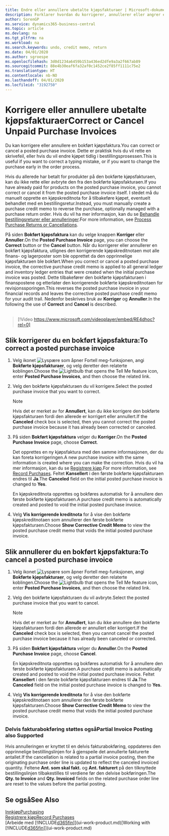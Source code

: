```yaml
---
title: Endre eller annullere ubetalte kjøpsfakturaer | Microsoft-dokumentasjon
description: Forklarer hvordan du korrigerer, annullerer eller angrer en bokført kjøpsfaktura og oppretter en kjøpskreditnota automatisk.
author: SorenGP
ms.service: dynamics365-business-central
ms.topic: article
ms.devlang: na
ms.tgt_pltfrm: na
ms.workload: na
ms.search.keywords: undo, credit memo, return
ms.date: 04/01/2020
ms.author: sgroespe
ms.openlocfilehash: 3d0d1234a6459b153a436ed2dfe9a3a2f667ab89
ms.sourcegitcommit: 88e4b30eaf6fa32af0c1452ce2f85ff1111c75e2
ms.translationtype: HT
ms.contentlocale: nb-NO
ms.lasthandoff: 04/01/2020
ms.locfileid: "3192750"
---
```

# <a name="correct-or-cancel-unpaid-purchase-invoices"></a><span data-ttu-id="4a028-103">Korrigere eller annullere ubetalte kjøpsfakturaer</span><span class="sxs-lookup"><span data-stu-id="4a028-103">Correct or Cancel Unpaid Purchase Invoices</span></span>
<span data-ttu-id="4a028-104">Du kan korrigere eller annullere en bokført kjøpsfaktura.</span><span class="sxs-lookup"><span data-stu-id="4a028-104">You can correct or cancel a posted purchase invoice.</span></span> <span data-ttu-id="4a028-105">Dette er praktisk hvis du vil rette en skrivefeil, eller hvis du vil endre kjøpet tidlig i bestillingsprosessen.</span><span class="sxs-lookup"><span data-stu-id="4a028-105">This is useful if you want to correct a typing mistake, or if you want to change the purchase early in the order process.</span></span>

<span data-ttu-id="4a028-106">Hvis du allerede har betalt for produkter på den bokførte kjøpsfakturaen, kan du ikke rette eller avbryte den fra den bokførte kjøpsfakturaen.</span><span class="sxs-lookup"><span data-stu-id="4a028-106">If you have already paid for products on the posted purchase invoice, you cannot correct or cancel it from the posted purchase invoice itself.</span></span> <span data-ttu-id="4a028-107">I stedet må du manuelt opprette en kjøpskreditnota for å tilbakeføre kjøpet, eventuelt behandlet med en bestillingsretur.</span><span class="sxs-lookup"><span data-stu-id="4a028-107">Instead, you must manually create a purchase credit memo to reverse the purchase, optionally managed with a purchase return order.</span></span> <span data-ttu-id="4a028-108">Hvis du vil ha mer informasjon, kan du se [Behandle bestillingsreturer eller annulleringer](purchasing-how-process-purchase-returns-cancellations.md).</span><span class="sxs-lookup"><span data-stu-id="4a028-108">For more information, see [Process Purchase Returns or Cancellations](purchasing-how-process-purchase-returns-cancellations.md).</span></span>

<span data-ttu-id="4a028-109">På siden **Bokført kjøpsfaktura** kan du velge knappen **Korriger** eller **Annuller**.</span><span class="sxs-lookup"><span data-stu-id="4a028-109">On the **Posted Purchase Invoice** page, you can choose the **Correct** button or the **Cancel** button.</span></span> <span data-ttu-id="4a028-110">Når du korrigerer eller annullerer en bokført kjøpsfaktura, utlignes den korrigerende kjøpskreditnotaen mot alle finans- og lagerposter som ble opprettet da den opprinnelige kjøpsfakturaen ble bokført.</span><span class="sxs-lookup"><span data-stu-id="4a028-110">When you correct or cancel a posted purchase invoice, the corrective purchase credit memo is applied to all general ledger and inventory ledger entries that were created when the initial purchase invoice was posted.</span></span> <span data-ttu-id="4a028-111">Dette tilbakefører den bokførte kjøpsfakturaen i finanspostene og etterlater den korrigerende bokførte kjøpskreditnotaen for revisjonssporingen.</span><span class="sxs-lookup"><span data-stu-id="4a028-111">This reverses the posted purchase invoice in your financial records and leaves the corrective posted purchase credit memo for your audit trail.</span></span> <span data-ttu-id="4a028-112">Nedenfor beskrives bruk av **Korriger** og **Annuller**.</span><span class="sxs-lookup"><span data-stu-id="4a028-112">In the following the use of **Correct** and **Cancel** is described.</span></span>
<br><br>
> [!Video https://www.microsoft.com/videoplayer/embed/RE4dhoc?rel=0]

## <a name="to-correct-a-posted-purchase-invoice"></a><span data-ttu-id="4a028-113">Slik korrigerer du en bokført kjøpsfaktura:</span><span class="sxs-lookup"><span data-stu-id="4a028-113">To correct a posted purchase invoice</span></span>
1. <span data-ttu-id="4a028-114">Velg ikonet ![Lyspære som åpner Fortell meg-funksjonen](media/ui-search/search_small.png "Fortell hva du vil gjøre"), angi **Bokførte kjøpsfakturaer**, og velg deretter den relaterte koblingen.</span><span class="sxs-lookup"><span data-stu-id="4a028-114">Choose the ![Lightbulb that opens the Tell Me feature](media/ui-search/search_small.png "Tell me what you want to do") icon, enter **Posted Purchase Invoices**, and then choose the related link.</span></span>  
2. <span data-ttu-id="4a028-115">Velg den bokførte kjøpsfakturaen du vil korrigere.</span><span class="sxs-lookup"><span data-stu-id="4a028-115">Select the posted purchase invoice that you want to correct.</span></span>  

    > [!NOTE]  
    >   <span data-ttu-id="4a028-116">Hvis det er merket av for **Annullert**, kan du ikke korrigere den bokførte kjøpsfakturaen fordi den allerede er korrigert eller annullert.</span><span class="sxs-lookup"><span data-stu-id="4a028-116">If the **Canceled** check box is selected, then you cannot correct the posted purchase invoice because it has already been corrected or canceled.</span></span>
3. <span data-ttu-id="4a028-117">På siden **Bokført kjøpsfaktura** velger du **Korriger**.</span><span class="sxs-lookup"><span data-stu-id="4a028-117">On the **Posted Purchase Invoice** page, choose **Correct**.</span></span>

    <span data-ttu-id="4a028-118">Det opprettes en ny kjøpsfaktura med den samme informasjonen, der du kan foreta korrigeringen.</span><span class="sxs-lookup"><span data-stu-id="4a028-118">A new purchase invoice with the same information is created where you can make the correction.</span></span> <span data-ttu-id="4a028-119">Hvis du vil ha mer informasjon, kan du se [Registrere kjøp](purchasing-how-record-purchases.md).</span><span class="sxs-lookup"><span data-stu-id="4a028-119">For more information, see [Record Purchases](purchasing-how-record-purchases.md).</span></span> <span data-ttu-id="4a028-120">Feltet **Kansellert** i den første bokførte kjøpsfakturaen endres til **Ja**.</span><span class="sxs-lookup"><span data-stu-id="4a028-120">The **Canceled** field on the initial posted purchase invoice is changed to **Yes**.</span></span>

    <span data-ttu-id="4a028-121">En kjøpskreditnota opprettes og bokføres automatisk for å annullere den første bokførte kjøpsfakturaen.</span><span class="sxs-lookup"><span data-stu-id="4a028-121">A purchase credit memo is automatically created and posted to void the initial posted purchase invoice.</span></span>
4. <span data-ttu-id="4a028-122">Velg **Vis korrigerende kreditnota** for å vise den bokførte kjøpskreditnotaen som annullerer den første bokførte kjøpsfakturaen.</span><span class="sxs-lookup"><span data-stu-id="4a028-122">Choose **Show Corrective Credit Memo** to view the posted purchase credit memo that voids the initial posted purchase invoice.</span></span>

## <a name="to-cancel-a-posted-purchase-invoice"></a><span data-ttu-id="4a028-123">Slik annullerer du en bokført kjøpsfaktura:</span><span class="sxs-lookup"><span data-stu-id="4a028-123">To cancel a posted purchase invoice</span></span>
1. <span data-ttu-id="4a028-124">Velg ikonet ![Lyspære som åpner Fortell meg-funksjonen](media/ui-search/search_small.png "Fortell hva du vil gjøre"), angi **Bokførte kjøpsfakturaer**, og velg deretter den relaterte koblingen.</span><span class="sxs-lookup"><span data-stu-id="4a028-124">Choose the ![Lightbulb that opens the Tell Me feature](media/ui-search/search_small.png "Tell me what you want to do") icon, enter **Posted Purchase Invoices**, and then choose the related link.</span></span>  
2. <span data-ttu-id="4a028-125">Velg den bokførte kjøpsfakturaen du vil avbryte.</span><span class="sxs-lookup"><span data-stu-id="4a028-125">Select the posted purchase invoice that you want to cancel.</span></span>

    > [!NOTE]  
    >   <span data-ttu-id="4a028-126">Hvis det er merket av for **Annullert**, kan du ikke annullere den bokførte kjøpsfakturaen fordi den allerede er annullert eller korrigert.</span><span class="sxs-lookup"><span data-stu-id="4a028-126">If the **Canceled** check box is selected, then you cannot cancel the posted purchase invoice because it has already been canceled or corrected.</span></span>
3. <span data-ttu-id="4a028-127">På siden **Bokført kjøpsfaktura** velger du **Annuller**.</span><span class="sxs-lookup"><span data-stu-id="4a028-127">On the **Posted Purchase Invoice** page, choose **Cancel**.</span></span>

    <span data-ttu-id="4a028-128">En kjøpskreditnota opprettes og bokføres automatisk for å annullere den første bokførte kjøpsfakturaen.</span><span class="sxs-lookup"><span data-stu-id="4a028-128">A purchase credit memo is automatically created and posted to void the initial posted purchase invoice.</span></span> <span data-ttu-id="4a028-129">Feltet **Kansellert** i den første bokførte kjøpsfakturaen endres til **Ja**.</span><span class="sxs-lookup"><span data-stu-id="4a028-129">The **Canceled** field on the initial posted purchase invoice is changed to **Yes**.</span></span>
4. <span data-ttu-id="4a028-130">Velg **Vis korrigerende kreditnota** for å vise den bokførte kjøpskreditnotaen som annullerer den første bokførte kjøpsfakturaen.</span><span class="sxs-lookup"><span data-stu-id="4a028-130">Choose **Show Corrective Credit Memo** to view the posted purchase credit memo that voids the initial posted purchase invoice.</span></span>

### <a name="partial-invoice-posting-also-supported"></a><span data-ttu-id="4a028-131">Delvis fakturabokføring støttes også</span><span class="sxs-lookup"><span data-stu-id="4a028-131">Partial Invoice Posting also Supported</span></span>
<span data-ttu-id="4a028-132">Hvis annulleringen er knyttet til en delvis fakturabokføring, oppdateres den opprinnelige bestillingslinjen for å gjenspeile det annullerte fakturerte antallet.</span><span class="sxs-lookup"><span data-stu-id="4a028-132">If the cancellation is related to a partial invoice posting, then the originating purchase order line is updated to reflect the canceled invoiced quantity.</span></span> <span data-ttu-id="4a028-133">Feltene **Ant. som skal fakt.** og **Ant. fakturert** på den tilknyttede bestillingslinjen tilbakestilles til verdiene før den delvise bokføringen.</span><span class="sxs-lookup"><span data-stu-id="4a028-133">The **Qty. to Invoice** and **Qty. Invoiced** fields on the related purchase order line are reset to the values before the partial posting.</span></span>

## <a name="see-also"></a><span data-ttu-id="4a028-134">Se også</span><span class="sxs-lookup"><span data-stu-id="4a028-134">See Also</span></span>
[<span data-ttu-id="4a028-135">Innkjøp</span><span class="sxs-lookup"><span data-stu-id="4a028-135">Purchasing</span></span>](purchasing-manage-purchasing.md)  
[<span data-ttu-id="4a028-136">Registrere kjøp</span><span class="sxs-lookup"><span data-stu-id="4a028-136">Record Purchases</span></span>](purchasing-how-record-purchases.md)  
<span data-ttu-id="4a028-137">[Arbeide med [!INCLUDE[d365fin](includes/d365fin_md.md)]](ui-work-product.md)</span><span class="sxs-lookup"><span data-stu-id="4a028-137">[Working with [!INCLUDE[d365fin](includes/d365fin_md.md)]](ui-work-product.md)</span></span>

